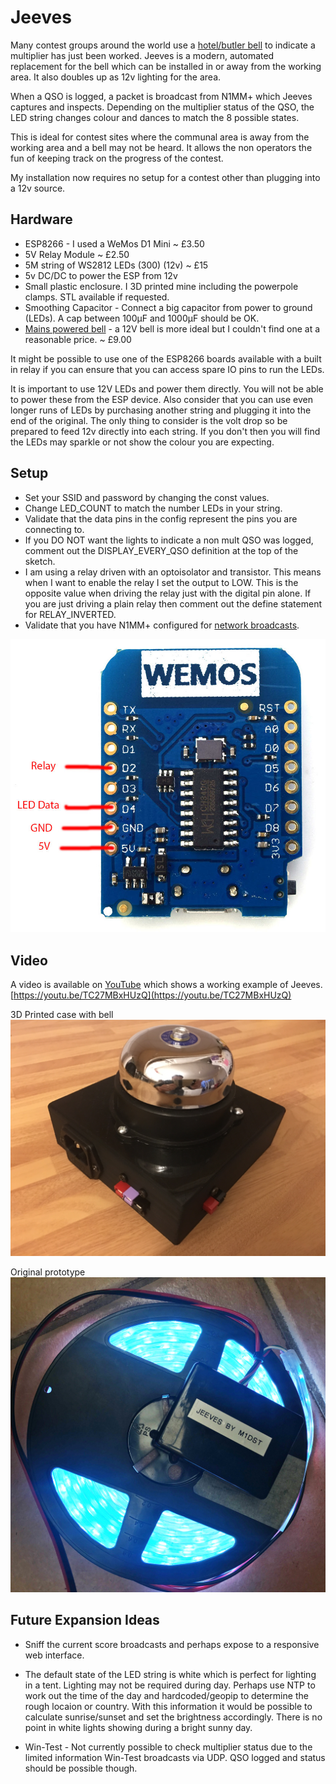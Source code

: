 Jeeves
========

Many contest groups around the world use a [hotel/butler bell](http://www.hotelroomsearch.net/im/hotels/gb/bell-hotel-19.jpg) to indicate a multiplier has just been worked.  Jeeves is a modern, automated replacement for the bell which can be installed in or away from the working area.  It also doubles up as 12v lighting for the area.

When a QSO is logged, a packet is broadcast from N1MM+ which Jeeves captures and inspects. Depending on the multiplier status of the QSO, the LED string changes colour and dances to match the 8 possible states.

This is ideal for contest sites where the communal area is away from the working area and a bell may not be heard.  It allows the non operators the fun of keeping track on the progress of the contest.

My installation now requires no setup for a contest other than plugging into a 12v source.

Hardware
--------
* ESP8266 - I used a WeMos D1 Mini ~ £3.50
* 5V Relay Module ~ £2.50
* 5M string of WS2812 LEDs (300) (12v) ~ £15
* 5v DC/DC to power the ESP from 12v
* Small plastic enclosure.  I 3D printed mine including the powerpole clamps.  STL available if requested.
* Smoothing Capacitor - Connect a big capacitor from power to ground (LEDs). A cap between 100µF and 1000µF should be OK.
* [Mains powered bell](https://www.amazon.co.uk/gp/product/B008SOJO9S) - a 12V bell is more ideal but I couldn't find one at a reasonable price. ~ £9.00

It might be possible to use one of the ESP8266 boards available with a built in relay if you can ensure that you can access spare IO pins to run the LEDs.

It is important to use 12V LEDs and power them directly.  You will not be able to power these from the ESP device.  Also consider that you can use even longer runs of LEDs by purchasing another string and plugging it into the end of the original.  The only thing to consider is the volt drop so be prepared to feed 12v directly into each string.  If you don't then you will find the LEDs may sparkle or not show the colour you are expecting.

Setup
-----
* Set your SSID and password by changing the const values.
* Change LED_COUNT to match the number LEDs in your string.
* Validate that the data pins in the config represent the pins you are connecting to.
* If you DO NOT want the lights to indicate a non mult QSO was logged, comment out the DISPLAY_EVERY_QSO definition at the top of the sketch.
* I am using a relay driven with an optoisolator and transistor.  This means when I want to enable the relay I set the output to LOW.  This is the opposite value when driving the relay just with the digital pin alone.  If you are just driving a plain relay then comment out the define statement for RELAY_INVERTED.
* Validate that you have N1MM+ configured for [network broadcasts](http://n1mm.hamdocs.com/tiki-index.php?page=UDP+Broadcasts).

![Hookup Guide](Hookup.jpg)

Video
-----
A video is available on [YouTube](https://youtu.be/TC27MBxHUzQ) which shows a working example of Jeeves. [https://youtu.be/TC27MBxHUzQ](https://youtu.be/TC27MBxHUzQ)

3D Printed case with bell
![Example hardware](JeevesWithPrintedCase.jpg)

Original prototype
![Example hardware](hardware.jpg)

Future Expansion Ideas
----------------------
* Sniff the current score broadcasts and perhaps expose to a responsive web interface.

* The default state of the LED string is white which is perfect for lighting in a tent.  Lighting may not be required during day.
Perhaps use NTP to work out the time of the day and hardcoded/geopip to determine the rough locaion or country.
With this information it would be possible to calculate sunrise/sunset and set the brightness accordingly.
There is no point in white lights showing during a bright sunny day.

* Win-Test - Not currently possible to check multiplier status due to the limited information Win-Test broadcasts via UDP.
QSO logged and status should be possible though.